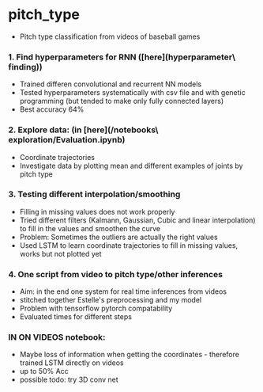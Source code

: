 # pitch_type

* Pitch type classification from videos of baseball games

### 1. Find hyperparameters for RNN ([here](hyperparameter\ finding))
* Trained differen convolutional and recurrent NN models
* Tested hyperparameters systematically with csv file and with genetic programming (but tended to make only fully connected layers)
* Best accuracy 64% 

### 2. Explore data: (in [here](/notebooks\ exploration/Evaluation.ipynb)
* Coordinate trajectories
* Investigate data by plotting mean and different examples of joints by pitch type

### 3. Testing different interpolation/smoothing
* Filling in missing values does not work properly
* Tried different filters (Kalmann, Gaussian, Cubic and linear interpolation) to fill in the values and smoothen the curve
* Problem: Sometimes the outliers are actually the right values
* Used LSTM to learn coordinate trajectories to fill in missing values, works but not plotted yet

### 4. One script from video to pitch type/other inferences
* Aim: in the end one system for real time inferences from videos
* stitched together Estelle's preprocessing and my model
* Problem with tensorflow pytorch compatability
* Evaluated times for different steps

### IN ON VIDEOS notebook:
* Maybe loss of information when getting the coordinates - therefore trained LSTM directly on videos
* up to 50% Acc
* possible todo: try 3D conv net
